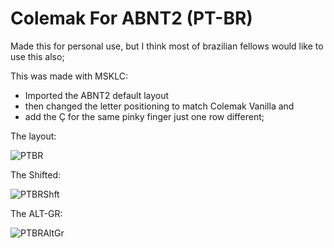 # Colemak For ABNT2 (PT-BR)

Made this for personal use, but I think most of brazilian fellows would like to use this also; 

This was made with MSKLC: 
 - Imported the ABNT2 default layout
 - then changed the letter positioning to match Colemak Vanilla and
 - add the Ç for the same pinky finger just one row different; 
 
 The layout: 
 
 ![PTBR](https://user-images.githubusercontent.com/25328280/184947215-a1e16136-802c-4af7-892c-f5c7641fb835.jpg)
 
 The Shifted: 
 
 ![PTBRShft](https://user-images.githubusercontent.com/25328280/184947386-77bd20c4-7616-480a-bba4-128503f165df.jpg)
 
 The ALT-GR: 
 
 ![PTBRAltGr](https://user-images.githubusercontent.com/25328280/184947408-95dbace0-6acb-4088-a935-68790f0e45f3.jpg)
